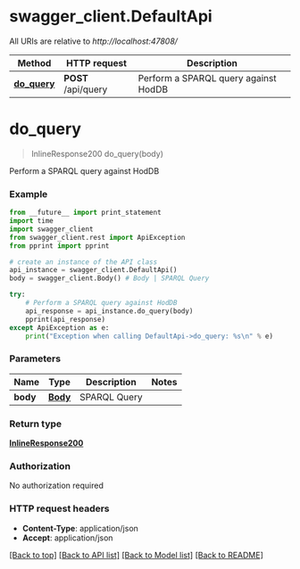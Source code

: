 # swagger_client.DefaultApi

All URIs are relative to *http://localhost:47808/*

Method | HTTP request | Description
------------- | ------------- | -------------
[**do_query**](DefaultApi.md#do_query) | **POST** /api/query | Perform a SPARQL query against HodDB


# **do_query**
> InlineResponse200 do_query(body)

Perform a SPARQL query against HodDB

### Example 
```python
from __future__ import print_statement
import time
import swagger_client
from swagger_client.rest import ApiException
from pprint import pprint

# create an instance of the API class
api_instance = swagger_client.DefaultApi()
body = swagger_client.Body() # Body | SPARQL Query

try: 
    # Perform a SPARQL query against HodDB
    api_response = api_instance.do_query(body)
    pprint(api_response)
except ApiException as e:
    print("Exception when calling DefaultApi->do_query: %s\n" % e)
```

### Parameters

Name | Type | Description  | Notes
------------- | ------------- | ------------- | -------------
 **body** | [**Body**](Body.md)| SPARQL Query | 

### Return type

[**InlineResponse200**](InlineResponse200.md)

### Authorization

No authorization required

### HTTP request headers

 - **Content-Type**: application/json
 - **Accept**: application/json

[[Back to top]](#) [[Back to API list]](../README.md#documentation-for-api-endpoints) [[Back to Model list]](../README.md#documentation-for-models) [[Back to README]](../README.md)

